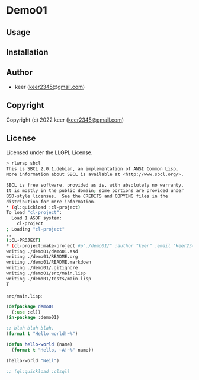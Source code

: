# Demo01

## Usage

## Installation

## Author

* keer (keer2345@gmail.com)

## Copyright

Copyright (c) 2022 keer (keer2345@gmail.com)

## License

Licensed under the LLGPL License.

```sh
> rlwrap sbcl
This is SBCL 2.0.1.debian, an implementation of ANSI Common Lisp.
More information about SBCL is available at <http://www.sbcl.org/>.

SBCL is free software, provided as is, with absolutely no warranty.
It is mostly in the public domain; some portions are provided under
BSD-style licenses.  See the CREDITS and COPYING files in the
distribution for more information.
* (ql:quickload :cl-project)
To load "cl-project":
  Load 1 ASDF system:
    cl-project
; Loading "cl-project"
..
(:CL-PROJECT)
* (cl-project:make-project #p"./demo01/" :author "keer" :email "keer2345@gmail.com" :license "LLGPL")
writing ./demo01/demo01.asd
writing ./demo01/README.org
writing ./demo01/README.markdown
writing ./demo01/.gitignore
writing ./demo01/src/main.lisp
writing ./demo01/tests/main.lisp
T
```

`src/main.lisp`:
```lisp
(defpackage demo01
  (:use :cl))
(in-package :demo01)

;; blah blah blah.
(format t "Hello world!~%")

(defun hello-world (name)
  (format t "Hello, ~A!~%" name))

(hello-world "Neil")

;; (ql:quickload :clsql)
```
